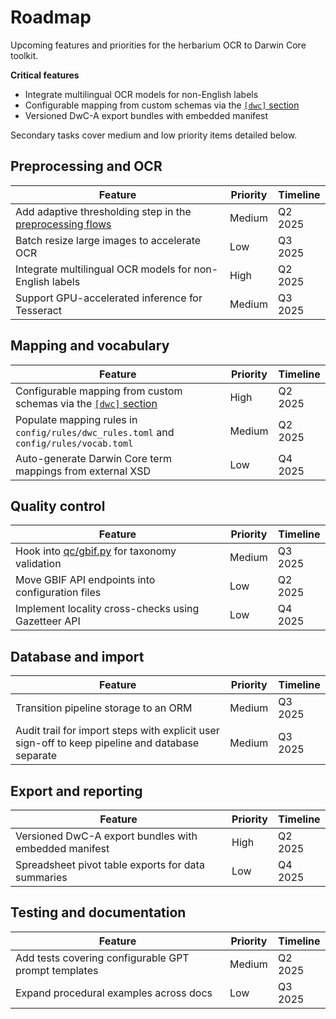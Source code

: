 # Roadmap

Upcoming features and priorities for the herbarium OCR to Darwin Core toolkit.

**Critical features**
- Integrate multilingual OCR models for non-English labels
- Configurable mapping from custom schemas via the [`[dwc]` section](configuration.md)
- Versioned DwC-A export bundles with embedded manifest

Secondary tasks cover medium and low priority items detailed below.

## Preprocessing and OCR

| Feature | Priority | Timeline |
| --- | --- | --- |
| Add adaptive thresholding step in the [preprocessing flows](preprocessing_flows.md) | Medium | Q2 2025 |
| Batch resize large images to accelerate OCR | Low | Q3 2025 |
| Integrate multilingual OCR models for non-English labels | High | Q2 2025 |
| Support GPU-accelerated inference for Tesseract | Medium | Q3 2025 |

## Mapping and vocabulary

| Feature | Priority | Timeline |
| --- | --- | --- |
| Configurable mapping from custom schemas via the [`[dwc]` section](configuration.md) | High | Q2 2025 |
| Populate mapping rules in `config/rules/dwc_rules.toml` and `config/rules/vocab.toml` | Medium | Q2 2025 |
| Auto-generate Darwin Core term mappings from external XSD | Low | Q4 2025 |

## Quality control

| Feature | Priority | Timeline |
| --- | --- | --- |
| Hook into [qc/gbif.py](../qc/gbif.py) for taxonomy validation | Medium | Q3 2025 |
| Move GBIF API endpoints into configuration files | Low | Q2 2025 |
| Implement locality cross-checks using Gazetteer API | Low | Q4 2025 |

## Database and import

| Feature | Priority | Timeline |
| --- | --- | --- |
| Transition pipeline storage to an ORM | Medium | Q3 2025 |
| Audit trail for import steps with explicit user sign-off to keep pipeline and database separate | Medium | Q3 2025 |

## Export and reporting

| Feature | Priority | Timeline |
| --- | --- | --- |
| Versioned DwC-A export bundles with embedded manifest | High | Q2 2025 |
| Spreadsheet pivot table exports for data summaries | Low | Q4 2025 |

## Testing and documentation

| Feature | Priority | Timeline |
| --- | --- | --- |
| Add tests covering configurable GPT prompt templates | Medium | Q2 2025 |
| Expand procedural examples across docs | Low | Q3 2025 |

